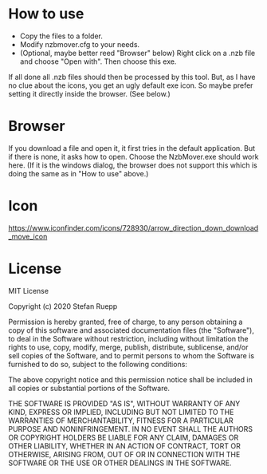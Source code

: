 # How to use
 - Copy the files to a folder.
 - Modify nzbmover.cfg to your needs.
 - (Optional, maybe better reed "Browser" below) Right click on a .nzb file and choose "Open with". Then choose this exe.

 If all done all .nzb files should then be processed by this tool.
 But, as I have no clue about the icons, you get an ugly default exe icon. So maybe prefer setting it directly inside the browser. (See below.)

# Browser
If you download a file and open it, it first tries in the default application. But if there is none, it asks how to open. Choose the NzbMover.exe should work here.
(If it is the windows dialog, the browser does not support this which is doing the same as in "How to use" above.)

# Icon
https://www.iconfinder.com/icons/728930/arrow_direction_down_download_move_icon

# License
MIT License

Copyright (c) 2020 Stefan Ruepp

Permission is hereby granted, free of charge, to any person obtaining a copy
of this software and associated documentation files (the "Software"), to deal
in the Software without restriction, including without limitation the rights
to use, copy, modify, merge, publish, distribute, sublicense, and/or sell
copies of the Software, and to permit persons to whom the Software is
furnished to do so, subject to the following conditions:

The above copyright notice and this permission notice shall be included in all
copies or substantial portions of the Software.

THE SOFTWARE IS PROVIDED "AS IS", WITHOUT WARRANTY OF ANY KIND, EXPRESS OR
IMPLIED, INCLUDING BUT NOT LIMITED TO THE WARRANTIES OF MERCHANTABILITY,
FITNESS FOR A PARTICULAR PURPOSE AND NONINFRINGEMENT. IN NO EVENT SHALL THE
AUTHORS OR COPYRIGHT HOLDERS BE LIABLE FOR ANY CLAIM, DAMAGES OR OTHER
LIABILITY, WHETHER IN AN ACTION OF CONTRACT, TORT OR OTHERWISE, ARISING FROM,
OUT OF OR IN CONNECTION WITH THE SOFTWARE OR THE USE OR OTHER DEALINGS IN THE
SOFTWARE.